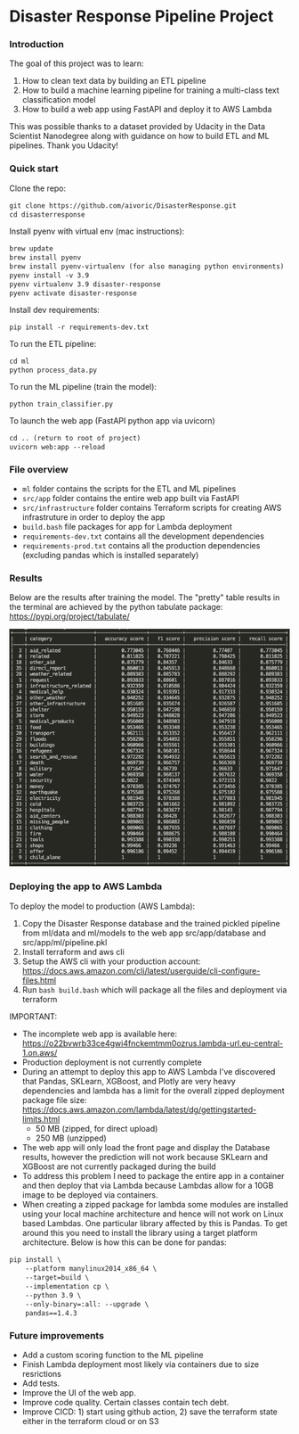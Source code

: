 # Disaster Response Pipeline Project

### Introduction

The goal of this project was to learn:
1) How to clean text data by building an ETL pipeline
2) How to build a machine learning pipeline for training a multi-class text classification model
3) How to build a web app using FastAPI and deploy it to AWS Lambda

This was possible thanks to a dataset provided by Udacity in the Data Scientist Nanodegree along with guidance
on how to build ETL and ML pipelines. Thank you Udacity!

### Quick start

Clone the repo:
```
git clone https://github.com/aivoric/DisasterResponse.git
cd disasterresponse
```

Install pyenv with virtual env (mac instructions):
```
brew update
brew install pyenv
brew install pyenv-virtualenv (for also managing python environments)
pyenv install -v 3.9
pyenv virtualenv 3.9 disaster-response
pyenv activate disaster-response
```

Install dev requirements:
```
pip install -r requirements-dev.txt
```

To run the ETL pipeline:
```
cd ml
python process_data.py
```

To run the ML pipeline (train the model):
```
python train_classifier.py
```

To launch the web app (FastAPI python app via uvicorn)
```
cd .. (return to root of project)
uvicorn web:app --reload
```

### File overview

* `ml` folder contains the scripts for the ETL and ML pipelines
* `src/app` folder contains the entire web app built via FastAPI
* `src/infrastructure` folder contains Terraform scripts for creating AWS infrastruture in order to deploy the app
* `build.bash` file packages for app for Lambda deployment
* `requirements-dev.txt` contains all the development dependencies
* `requirements-prod.txt` contains all the production dependencies (excluding pandas which is installed separately)

### Results

Below are the results after training the model. The "pretty" table results in the terminal are achieved
by the python tabulate package: https://pypi.org/project/tabulate/

![Disaster Response Results](https://github.com/aivoric/DisasterResponse/blob/main/ml/results/model-results.png?raw=true)

### Deploying the app to AWS Lambda

To deploy the model to production (AWS Lambda):

1. Copy the Disaster Response database and the trained pickled pipeline from ml/data and ml/models to the web app src/app/database and src/app/ml/pipeline.pkl
2. Install terraform and aws cli
3. Setup the AWS cli with your production account: https://docs.aws.amazon.com/cli/latest/userguide/cli-configure-files.html
4. Run `bash build.bash` which will package all the files and deployment via terraform

IMPORTANT:
* The incomplete web app is available here: https://o22bvwrb33ce4gwi4fnckemtmm0ozrus.lambda-url.eu-central-1.on.aws/
* Production deployment is not currently complete
* During an attempt to deploy this app to AWS Lambda I've discovered that Pandas, SKLearn, XGBoost, and Plotly are very heavy dependencies and lambda has a limit for the overall zipped
deployment package file size: https://docs.aws.amazon.com/lambda/latest/dg/gettingstarted-limits.html
   * 50 MB (zipped, for direct upload)
   * 250 MB (unzipped)
* The web app will only load the front page and display the Database results, however the prediction will not work because SKLearn and XGBoost are not currently packaged during the build
* To address this problem I need to package the entire app in a container and then deploy that via Lambda because Lambdas allow for a 10GB image to be deployed via containers.
* When creating a zipped package for lambda some modules are installed using your local machine architecture and hence will not work on Linux based Lambdas. One particular library affected by this is Pandas. To get around this you need to install the library using a target platform architecture. Below is how this can be done for pandas:

```
pip install \
    --platform manylinux2014_x86_64 \
    --target=build \
    --implementation cp \
    --python 3.9 \
    --only-binary=:all: --upgrade \
    pandas==1.4.3
```

### Future improvements
* Add a custom scoring function to the ML pipeline
* Finish Lambda deployment most likely via containers due to size resrictions
* Add tests.
* Improve the UI of the web app.
* Improve code quality. Certain classes contain tech debt.
* Improve CICD: 1) start using github action, 2) save the terraform state either in the terraform cloud or on S3